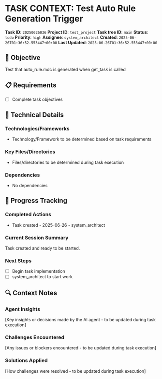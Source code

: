 # TASK CONTEXT: Test Auto Rule Generation Trigger

**Task ID**: `20250626036`
**Project ID**: `test_project`
**Task tree ID**: `main`
**Status**: `todo`
**Priority**: `high`
**Assignee**: `system_architect`
**Created**: `2025-06-26T01:36:52.553447+00:00`
**Last Updated**: `2025-06-26T01:36:52.553447+00:00`

## 🎯 Objective
Test that auto_rule.mdc is generated when get_task is called

## 📋 Requirements
- [ ] Complete task objectives

## 🔧 Technical Details
### Technologies/Frameworks
- Technology/Framework to be determined based on task requirements

### Key Files/Directories
- Files/directories to be determined during task execution

### Dependencies
- No dependencies

## 🚀 Progress Tracking
### Completed Actions
- Task created - 2025-06-26 - system_architect

### Current Session Summary
Task created and ready to be started.

### Next Steps
- [ ] Begin task implementation
- [ ] system_architect to start work

## 🔍 Context Notes
### Agent Insights
[Key insights or decisions made by the AI agent - to be updated during task execution]

### Challenges Encountered
[Any issues or blockers encountered - to be updated during task execution]

### Solutions Applied
[How challenges were resolved - to be updated during task execution]
